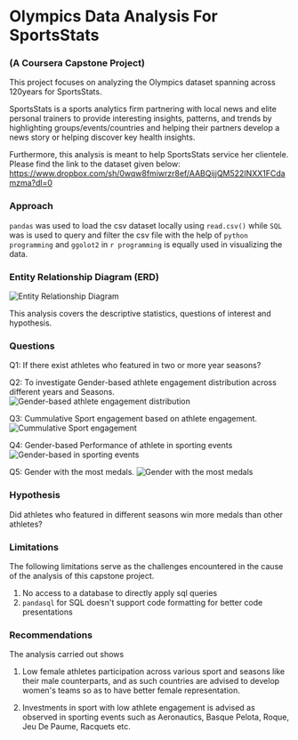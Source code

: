 <meta name="google-site-verification" content="V60cUty1nm_szyCkzH8x9V-C-jy6tk92Bj5qf2WkDms" />

# Olympics Data Analysis For SportsStats
### (A Coursera Capstone Project)

This project focuses on analyzing the Olympics dataset spanning across 120years for SportsStats. 

SportsStats is a sports analytics firm partnering with local news and elite personal trainers to provide interesting insights, patterns, and trends by highlighting groups/events/countries and helping their partners develop a news story or helping discover key health insights. 

Furthermore, this analysis is meant to help SportsStats service her clientele.
Please find the link to the dataset given below:
https://www.dropbox.com/sh/0wqw8fmiwrzr8ef/AABQijjQM522INXX1FCdamzma?dl=0

### Approach
 ```pandas```  was used to load the csv dataset locally using ```read.csv()```
 while ```SQL``` was is used to query and filter the csv file with the help of ```python programming``` and ```ggolot2``` in ```r programming``` is equally used in visualizing the data.

### Entity Relationship Diagram (ERD)
![Entity Relationship Diagram](https://github.com/Eddiddi/Learn-Sql-Basics-for-Data-Science-Capstone-Project/blob/main/src/img/ERD.jpg "Entity Relationship Diagram")

This analysis covers the descriptive statistics, questions of interest and hypothesis.

### Questions
Q1: If  there exist athletes who featured in two or more year seasons?

Q2: To investigate Gender-based athlete engagement distribution across different years and Seasons.
![Gender-based athlete engagement distribution](https://github.com/Eddiddi/Learn-Sql-Basics-for-Data-Science-Capstone-Project/blob/main/src/img/gb_plot.png "Gender-based athlete engagement distribution")

Q3: Cummulative Sport engagement based on athlete engagement.
![Cummulative Sport engagement](https://github.com/Eddiddi/Learn-Sql-Basics-for-Data-Science-Capstone-Project/blob/main/src/img/sae_plot.png "Cummulative Sport engagement based on athlete engagement")

Q4: Gender-based Performance of athlete in sporting events
![Gender-based in sporting events](https://github.com/Eddiddi/Learn-Sql-Basics-for-Data-Science-Capstone-Project/blob/main/src/img/sae_1_plot.jpg "Gender-based in sporting events")

Q5: Gender with the most medals.
![Gender with the most medals](https://github.com/Eddiddi/Learn-Sql-Basics-for-Data-Science-Capstone-Project/blob/main/src/img/gwmm_plot.jpg "Gender with the most medals")

### Hypothesis 

Did athletes who featured in different seasons win more medals than other athletes?

### Limitations 
The following limitations serve as the challenges encountered in the cause of the analysis of this capstone project.

1. No access to a database  to directly apply sql queries
2. ```pandasql``` for SQL doesn't support code formatting for better code presentations

### Recommendations
The analysis carried out shows 
1. Low female athletes participation across various sport and seasons like their male counterparts, and as such countries are advised to develop women's teams so as to have better female representation.

2. Investments in sport with low athlete engagement is advised as observed in sporting events such as Aeronautics, Basque Pelota, Roque, Jeu De Paume, Racquets etc.	



